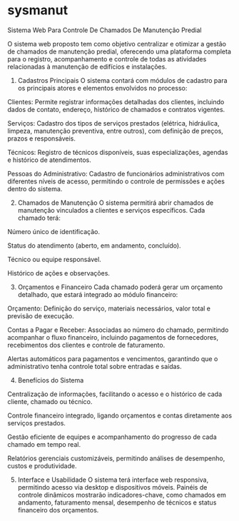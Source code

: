 # sysmanut
Sistema Web Para Controle De Chamados De Manutenção Predial

O sistema web proposto tem como objetivo centralizar e otimizar a gestão de chamados de manutenção predial, oferecendo uma plataforma completa para o registro, acompanhamento e controle de todas as atividades relacionadas à manutenção de edifícios e instalações.

1. Cadastros Principais
O sistema contará com módulos de cadastro para os principais atores e elementos envolvidos no processo:

Clientes: Permite registrar informações detalhadas dos clientes, incluindo dados de contato, endereço, histórico de chamados e contratos vigentes.

Serviços: Cadastro dos tipos de serviços prestados (elétrica, hidráulica, limpeza, manutenção preventiva, entre outros), com definição de preços, prazos e responsáveis.

Técnicos: Registro de técnicos disponíveis, suas especializações, agendas e histórico de atendimentos.

Pessoas do Administrativo: Cadastro de funcionários administrativos com diferentes níveis de acesso, permitindo o controle de permissões e ações dentro do sistema.

2. Chamados de Manutenção
O sistema permitirá abrir chamados de manutenção vinculados a clientes e serviços específicos. Cada chamado terá:

Número único de identificação.

Status do atendimento (aberto, em andamento, concluído).

Técnico ou equipe responsável.

Histórico de ações e observações.

3. Orçamentos e Financeiro
Cada chamado poderá gerar um orçamento detalhado, que estará integrado ao módulo financeiro:

Orçamento: Definição do serviço, materiais necessários, valor total e previsão de execução.

Contas a Pagar e Receber: Associadas ao número do chamado, permitindo acompanhar o fluxo financeiro, incluindo pagamentos de fornecedores, recebimentos dos clientes e controle de faturamento.

Alertas automáticos para pagamentos e vencimentos, garantindo que o administrativo tenha controle total sobre entradas e saídas.

4. Benefícios do Sistema

Centralização de informações, facilitando o acesso e o histórico de cada cliente, chamado ou técnico.

Controle financeiro integrado, ligando orçamentos e contas diretamente aos serviços prestados.

Gestão eficiente de equipes e acompanhamento do progresso de cada chamado em tempo real.

Relatórios gerenciais customizáveis, permitindo análises de desempenho, custos e produtividade.

5. Interface e Usabilidade
O sistema terá interface web responsiva, permitindo acesso via desktop e dispositivos móveis. Painéis de controle dinâmicos mostrarão indicadores-chave, como chamados em andamento, faturamento mensal, desempenho de técnicos e status financeiro dos orçamentos.





